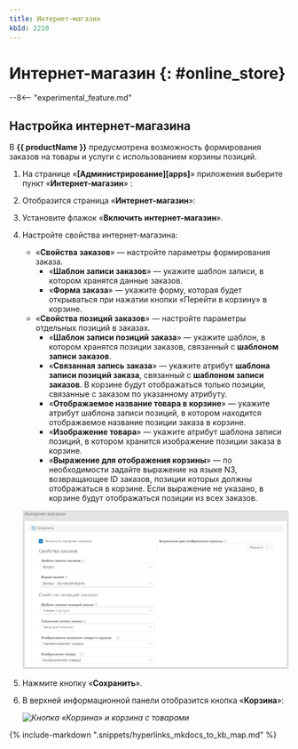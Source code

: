 ```yaml
---
title: Интернет-магазин
kbId: 2210
---
```


# Интернет-магазин {: #online_store}

--8<-- "experimental_feature.md"

## Настройка интернет-магазина

В **{{ productName }}** предусмотрена возможность формирования заказов на товары и услуги с использованием корзины позиций.

1. На странице «**[Администрирование][apps]**» приложения выберите пункт «**Интернет-магазин**» <i class="fa-light fa-cart-shopping"></i>:
2. Отобразится страница «**Интернет-магазин**»:
3. Установите флажок «**Включить интернет-магазин**».
4. Настройте свойства интернет-магазина:

    - «**Свойства заказов**» — настройте параметры формирования заказа.
        - «**Шаблон записи заказов**» — укажите шаблон записи, в котором хранятся данные заказов.
        - «**Форма заказа**» — укажите форму, которая будет открываться при нажатии кнопки «Перейти в корзину» в корзине.
    - «**Свойства позиций заказов**» — настройте параметры отдельных позиций в заказах.
        - «**Шаблон записи позиций заказа**» — укажите шаблон, в котором хранятся позиции заказов, связанный с **шаблоном записи заказов**.
        - «**Связанная запись заказа**» — укажите атрибут **шаблона записи позиций заказа**, связанный с **шаблоном записи заказов**. В корзине будут отображаться только позиции, связанные с заказом по указанному атрибуту.
        - «**Отображаемое название товара в корзине**» — укажите атрибут шаблона записи позиций, в котором находится отображаемое название позиции заказа в корзине.
        - «**Изображение товара**» — укажите атрибут шаблона записи позиций, в котором хранится изображение позиции заказа в корзине.
        - «**Выражение для отображения корзины**» — по необходимости задайте выражение на языке N3, возвращающее ID заказов, позиции которых должны отображаться в корзине. Если выражение не указано, в корзине будут отображаться позиции из всех заказов.

	*![Настройка свойств интернет-магазина](img/online_store_settings.png)*

5. Нажмите кнопку «**Сохранить**».
6. В верхней информационной панели отобразится кнопка «**Корзина**»:

    *![Кнопка «Корзина» и корзина с товарами](img/online_store_cart.png)*

{%
include-markdown ".snippets/hyperlinks_mkdocs_to_kb_map.md"
%}
